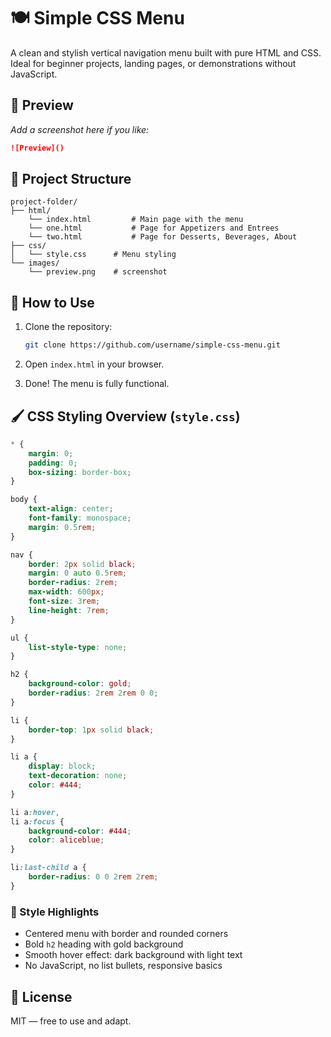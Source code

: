 
# 🍽️ Simple CSS Menu

A clean and stylish vertical navigation menu built with pure HTML and CSS. Ideal for beginner projects, landing pages, or demonstrations without JavaScript.

## 📸 Preview

_Add a screenshot here if you like:_  
```markdown
![Preview]()
```

## 📁 Project Structure

```
project-folder/
├── html/
    └── index.html         # Main page with the menu
    └── one.html           # Page for Appetizers and Entrees
    └── two.html           # Page for Desserts, Beverages, About
├── css/
│   └── style.css      # Menu styling
└── images/
    └── preview.png    # screenshot
```

## 🚀 How to Use

1. Clone the repository:
   ```bash
   git clone https://github.com/username/simple-css-menu.git
   ```

2. Open `index.html` in your browser.

3. Done! The menu is fully functional.

## 🖌️ CSS Styling Overview (`style.css`)

```css
* {
    margin: 0;
    padding: 0;
    box-sizing: border-box;
}

body {
    text-align: center;
    font-family: monospace;
    margin: 0.5rem;
}

nav {
    border: 2px solid black;
    margin: 0 auto 0.5rem;
    border-radius: 2rem;
    max-width: 600px;
    font-size: 3rem;
    line-height: 7rem;
}

ul {
    list-style-type: none;
}

h2 {
    background-color: gold;
    border-radius: 2rem 2rem 0 0;
}

li {
    border-top: 1px solid black;
}

li a {
    display: block;
    text-decoration: none;
    color: #444;
}

li a:hover,
li a:focus {
    background-color: #444;
    color: aliceblue;
}

li:last-child a {
    border-radius: 0 0 2rem 2rem;
}
```

### 📌 Style Highlights

- Centered menu with border and rounded corners
- Bold `h2` heading with gold background
- Smooth hover effect: dark background with light text
- No JavaScript, no list bullets, responsive basics

## 📄 License

MIT — free to use and adapt.

